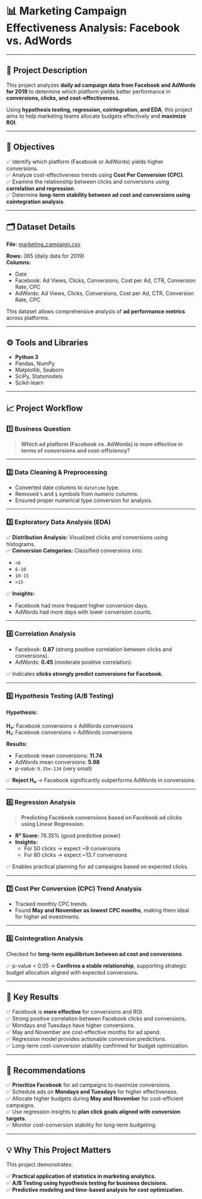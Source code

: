 # 📊 Marketing Campaign Effectiveness Analysis: Facebook vs. AdWords

---

## 📝 Project Description

This project analyzes **daily ad campaign data from Facebook and AdWords for 2019** to determine which platform yields better performance in **conversions, clicks, and cost-effectiveness.**

Using **hypothesis testing, regression, cointegration, and EDA**, this project aims to help marketing teams allocate budgets effectively and **maximize ROI**.

---

## 🎯 Objectives

✅ Identify which platform (Facebook or AdWords) yields higher conversions.  
✅ Analyze cost-effectiveness trends using **Cost Per Conversion (CPC)**.  
✅ Examine the relationship between clicks and conversions using **correlation and regression**.  
✅ Determine **long-term stability between ad cost and conversions using cointegration analysis**.

---

## 🗂️ Dataset Details

**File:** [marketing_campaign.csv](marketing_campaign.csv)

**Rows:** 365 (daily data for 2019)  
**Columns:**
- Date
- Facebook: Ad Views, Clicks, Conversions, Cost per Ad, CTR, Conversion Rate, CPC
- AdWords: Ad Views, Clicks, Conversions, Cost per Ad, CTR, Conversion Rate, CPC

This dataset allows comprehensive analysis of **ad performance metrics** across platforms.

---

## ⚙️ Tools and Libraries

- **Python 3**
- Pandas, NumPy
- Matplotlib, Seaborn
- SciPy, Statsmodels
- Scikit-learn

---

## 📈 Project Workflow

### 1️⃣ Business Question
> **Which ad platform (Facebook vs. AdWords) is more effective in terms of conversions and cost-efficiency?**

---

### 2️⃣ Data Cleaning & Preprocessing
- Converted date columns to `datetime` type.
- Removed `%` and `$` symbols from numeric columns.
- Ensured proper numerical type conversion for analysis.

---

### 3️⃣ Exploratory Data Analysis (EDA)

✅ **Distribution Analysis:** Visualized clicks and conversions using histograms.  
✅ **Conversion Categories:** Classified conversions into:
- `<6`
- `6-10`
- `10-15`
- `>15`

✅ **Insights:**
- Facebook had more frequent higher conversion days.
- AdWords had more days with lower conversion counts.

---

### 4️⃣ Correlation Analysis

- Facebook: **0.87** (strong positive correlation between clicks and conversions).
- AdWords: **0.45** (moderate positive correlation).

✅ Indicates **clicks strongly predict conversions for Facebook.**

---

### 5️⃣ Hypothesis Testing (A/B Testing)

#### Hypothesis:
**H₀:** Facebook conversions ≤ AdWords conversions  
**H₁:** Facebook conversions > AdWords conversions

**Results:**
- Facebook mean conversions: **11.74**
- AdWords mean conversions: **5.98**
- p-value: `9.35e-134` (very small)

✅ **Reject H₀** → Facebook significantly outperforms AdWords in conversions.

---

### 6️⃣ Regression Analysis

> **Predicting Facebook conversions based on Facebook ad clicks using Linear Regression.**

- **R² Score:** 76.35% (good predictive power)
- **Insights:**
  - For 50 clicks → expect ~9 conversions
  - For 80 clicks → expect ~13.7 conversions

✅ Enables practical planning for ad campaigns based on expected clicks.

---

### 7️⃣ Cost Per Conversion (CPC) Trend Analysis

- Tracked monthly CPC trends.
- Found **May and November as lowest CPC months**, making them ideal for higher ad investments.

---

### 8️⃣ Cointegration Analysis

Checked for **long-term equilibrium between ad cost and conversions**.

✅ p-value < 0.05 → **Confirms a stable relationship**, supporting strategic budget allocation aligned with expected conversions.

---

## 🚀 Key Results

✅ Facebook is **more effective** for conversions and ROI.  
✅ Strong positive correlation between Facebook clicks and conversions.  
✅ Mondays and Tuesdays have higher conversions.  
✅ May and November are cost-effective months for ad spend.  
✅ Regression model provides actionable conversion predictions.  
✅ Long-term cost-conversion stability confirmed for budget optimization.

---

## 🩶 Recommendations

✅ **Prioritize Facebook** for ad campaigns to maximize conversions.  
✅ Schedule ads on **Mondays and Tuesdays** for higher effectiveness.  
✅ Allocate higher budgets during **May and November** for cost-efficient campaigns.  
✅ Use regression insights to **plan click goals aligned with conversion targets.**  
✅ Monitor cost-conversion stability for long-term budgeting.

---

## 💡 Why This Project Matters

This project demonstrates:

✅ **Practical application of statistics in marketing analytics.**  
✅ **A/B Testing using hypothesis testing for business decisions.**  
✅ **Predictive modeling and time-based analysis for cost optimization.**
